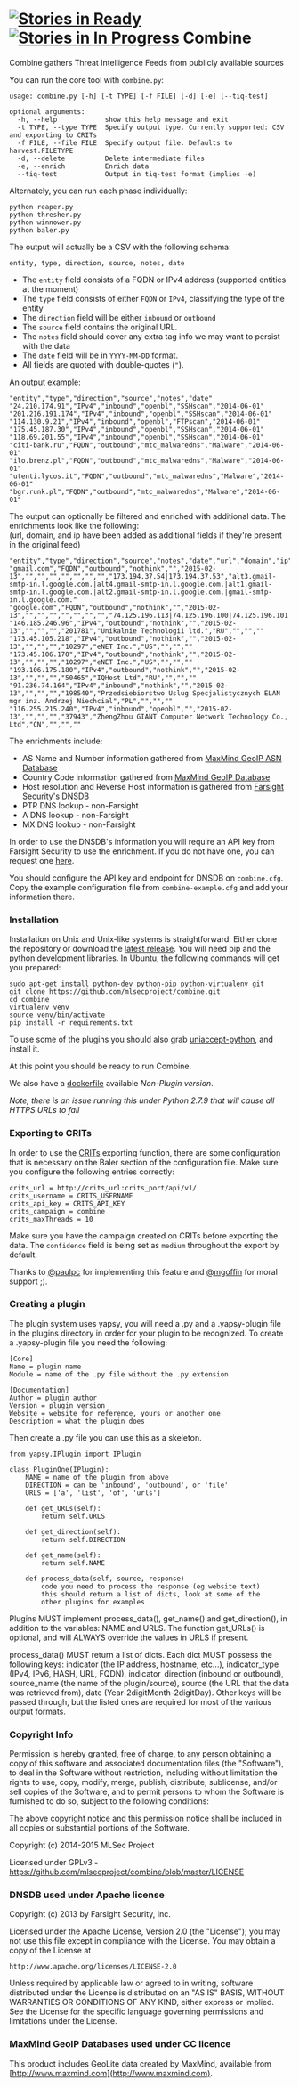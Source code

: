 [![Stories in Ready](https://badge.waffle.io/mlsecproject/combine.png?label=ready&title=Ready)](https://waffle.io/mlsecproject/combine)
[![Stories in In Progress](https://badge.waffle.io/mlsecproject/combine.png?label=in%20progress&title=In%20Progress)](https://waffle.io/mlsecproject/combine)
Combine
=======

Combine gathers Threat Intelligence Feeds from publicly available sources

You can run the core tool with `combine.py`:
```
usage: combine.py [-h] [-t TYPE] [-f FILE] [-d] [-e] [--tiq-test]

optional arguments:
  -h, --help            show this help message and exit
  -t TYPE, --type TYPE  Specify output type. Currently supported: CSV and exporting to CRITs
  -f FILE, --file FILE  Specify output file. Defaults to harvest.FILETYPE
  -d, --delete          Delete intermediate files
  -e, --enrich          Enrich data
  --tiq-test            Output in tiq-test format (implies -e)
```

Alternately, you can run each phase individually:


````
python reaper.py
python thresher.py
python winnower.py
python baler.py
````

The output will actually be a CSV with the following schema:
```
entity, type, direction, source, notes, date
```
- The `entity` field consists of a FQDN or IPv4 address (supported entities at the moment)
- The `type` field consists of either `FQDN` or `IPv4`, classifying the type of the entity
- The `direction` field will be either `inbound` or `outbound`
- The `source` field contains the original URL.
- The `notes` field should cover any extra tag info we may want to persist with the data
- The `date` field will be in `YYYY-MM-DD` format.
- All fields are quoted with double-quotes (`"`).

An output example:
```
"entity","type","direction","source","notes","date"
"24.210.174.91","IPv4","inbound","openbl","SSHscan","2014-06-01"
"201.216.191.174","IPv4","inbound","openbl","SSHscan","2014-06-01"
"114.130.9.21","IPv4","inbound","openbl","FTPscan","2014-06-01"
"175.45.187.30","IPv4","inbound","openbl","SSHscan","2014-06-01"
"118.69.201.55","IPv4","inbound","openbl","SSHscan","2014-06-01"
"citi-bank.ru","FQDN","outbound","mtc_malwaredns","Malware","2014-06-01"
"ilo.brenz.pl","FQDN","outbound","mtc_malwaredns","Malware","2014-06-01"
"utenti.lycos.it","FQDN","outbound","mtc_malwaredns","Malware","2014-06-01"
"bgr.runk.pl","FQDN","outbound","mtc_malwaredns","Malware","2014-06-01"
```

The output can optionally be filtered and enriched with additional data. The enrichments look like the following:<br/>
(url, domain, and ip have been added as additional fields if they're present in the original feed)
```
"entity","type","direction","source","notes","date","url","domain","ip","asnumber","asname","country","hostname","ips","mx"
"gmail.com","FQDN","outbound","nothink","","2015-02-13","","","","","","","","173.194.37.54|173.194.37.53","alt3.gmail-smtp-in.l.google.com.|alt4.gmail-smtp-in.l.google.com.|alt1.gmail-smtp-in.l.google.com.|alt2.gmail-smtp-in.l.google.com.|gmail-smtp-in.l.google.com."
"google.com","FQDN","outbound","nothink","","2015-02-13","","","","","","","","74.125.196.113|74.125.196.100|74.125.196.101|74.125.196.138|74.125.196.102|74.125.196.139","aspmx.l.google.com.|alt3.aspmx.l.google.com.|alt2.aspmx.l.google.com.|alt4.aspmx.l.google.com.|alt1.aspmx.l.google.com."
"146.185.246.96","IPv4","outbound","nothink","","2015-02-13","","","","201781","Unikalnie Technologii ltd.","RU","","",""
"173.45.105.218","IPv4","outbound","nothink","","2015-02-13","","","","10297","eNET Inc.","US","","",""
"173.45.106.170","IPv4","outbound","nothink","","2015-02-13","","","","10297","eNET Inc.","US","","",""
"193.106.175.180","IPv4","outbound","nothink","","2015-02-13","","","","50465","IQHost Ltd","RU","","",""
"91.236.74.164","IPv4","inbound","nothink","","2015-02-13","","","","198540","Przedsiebiorstwo Uslug Specjalistycznych ELAN mgr inz. Andrzej Niechcial","PL","","",""
"116.255.215.240","IPv4","inbound","openbl","","2015-02-13","","","","37943","ZhengZhou GIANT Computer Network Technology Co., Ltd","CN","","",""
```

The enrichments include:
* AS Name and Number information gathered from [MaxMind GeoIP ASN Database](http://dev.maxmind.com/geoip/legacy/geolite/)
* Country Code information gathered from [MaxMind GeoIP Database](http://dev.maxmind.com/geoip/legacy/geolite/)
* Host resolution and Reverse Host information is gathered from [Farsight Security's DNSDB](https://api.dnsdb.info/)
* PTR DNS lookup - non-Farsight
* A DNS lookup - non-Farsight
* MX DNS lookup - non-Farsight

In order to use the DNSDB's information you will require an API key from Farsight Security to use the enrichment.
If you do not have one, you can request one [here](https://www.dnsdb.info/#Apply).

You should configure the API key and endpoint for DNSDB on `combine.cfg`. Copy the example configuration file from `combine-example.cfg` and add your information there.

### Installation

Installation on Unix and Unix-like systems is straightforward. Either clone the repository or download the [latest release](https://github.com/mlsecproject/combine/releases). You will need pip and the python development libraries. In Ubuntu, the following commands will get you prepared:

```
sudo apt-get install python-dev python-pip python-virtualenv git
git clone https://github.com/mlsecproject/combine.git
cd combine
virtualenv venv
source venv/bin/activate
pip install -r requirements.txt
```

To use some of the plugins you should also grab [uniaccept-python](https://github.com/icann/uniaccept-python), and install it.

At this point you should be ready to run Combine.

We also have a [dockerfile](https://github.com/mlsecproject/combine/tree/master/docker) available *Non-Plugin version*.

*Note, there is an issue running this under Python 2.7.9 that will cause all HTTPS URLs to fail*

### Exporting to CRITs

In order to use the [CRITs](https://crits.github.io/) exporting function, there are some configuration that is
necessary on the Baler section of the configuration file. Make sure you configure the following entries correctly:

```
crits_url = http://crits_url:crits_port/api/v1/
crits_username = CRITS_USERNAME
crits_api_key = CRITS_API_KEY
crits_campaign = combine
crits_maxThreads = 10
```
Make sure you have the campaign created on CRITs before exporting the data. The `confidence` field is being
set as `medium` throughout the export by default.

Thanks to [@paulpc](https://github.com/paulpc) for implementing this feature and [@mgoffin](https://github.com/mgoffin) for moral support ;).

### Creating a plugin

The plugin system uses yapsy, you will need a .py and a .yapsy-plugin file in the plugins directory in order for your plugin to be recognized.
To create a .yapsy-plugin file you need the following:

```
[Core]
Name = plugin name
Module = name of the .py file without the .py extension

[Documentation]   
Author = plugin author
Version = plugin version
Website = website for reference, yours or another one
Description = what the plugin does
```

Then create a .py file you can use this as a skeleton.

```
from yapsy.IPlugin import IPlugin

class PluginOne(IPlugin):
    NAME = name of the plugin from above
    DIRECTION = can be 'inbound', 'outbound', or 'file'
    URLS = ['a', 'list', 'of', 'urls']

    def get_URLs(self):
        return self.URLS

    def get_direction(self):
        return self.DIRECTION

    def get_name(self):
        return self.NAME

    def process_data(self, source, response)
        code you need to process the response (eg website text)
        this should return a list of dicts, look at some of the
        other plugins for examples
```

Plugins MUST implement process_data(), get_name() and get_direction(), in addition to the variables: NAME and URLS. The function get_URLs() is optional, and will ALWAYS override the values in URLS if present.

process_data() MUST return a list of dicts. Each dict MUST possess the following keys: indicator (the IP address, hostname, etc...), indicator_type (IPv4, IPv6, HASH, URL, FQDN), indicator_direction (inbound or outbound), source_name (the name of the plugin/source), source (the URL that the data was retrieved from), date (Year-2digitMonth-2digitDay). Other keys will be passed through, but the listed ones are required for most of the various output formats.

### Copyright Info

Permission is hereby granted, free of charge, to any person obtaining a copy
of this software and associated documentation files (the "Software"), to deal
in the Software without restriction, including without limitation the rights
to use, copy, modify, merge, publish, distribute, sublicense, and/or sell
copies of the Software, and to permit persons to whom the Software is
furnished to do so, subject to the following conditions:

The above copyright notice and this permission notice shall be included in
all copies or substantial portions of the Software.

Copyright (c) 2014-2015 MLSec Project

Licensed under GPLv3 - https://github.com/mlsecproject/combine/blob/master/LICENSE

### DNSDB used under Apache license

Copyright (c) 2013 by Farsight Security, Inc.

Licensed under the Apache License, Version 2.0 (the "License");
you may not use this file except in compliance with the License.
You may obtain a copy of the License at

	http://www.apache.org/licenses/LICENSE-2.0

Unless required by applicable law or agreed to in writing, software
distributed under the License is distributed on an "AS IS" BASIS,
WITHOUT WARRANTIES OR CONDITIONS OF ANY KIND, either express or implied.
See the License for the specific language governing permissions and
limitations under the License.

### MaxMind GeoIP Databases used under CC licence

This product includes GeoLite data created by MaxMind, available from
[http://www.maxmind.com](http://www.maxmind.com).
